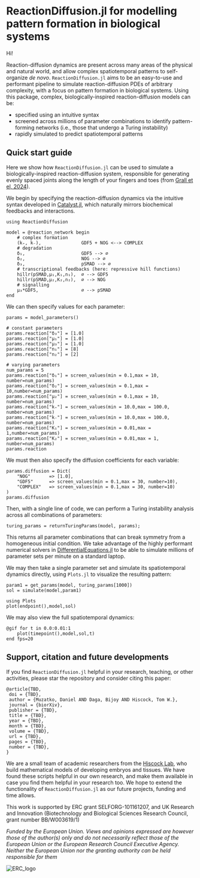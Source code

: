 # ReactionDiffusion.jl for modelling pattern formation in biological systems

Hi!

Reaction-diffusion dynamics are present across many areas of the physical and natural world, and allow complex spatiotemporal patterns to self-organize *de novo*. `ReactionDiffusion.jl` aims to be an easy-to-use and performant pipeline to simulate reaction-diffusion PDEs of arbitrary complexity, with a focus on pattern formation in biological systems. Using this package, complex, biologically-inspired reaction-diffusion models can be:

- specified using an intuitive syntax
- screened across millions of parameter combinations to identify pattern-forming networks (i.e., those that undergo a Turing instability)
- rapidly simulated to predict spatiotemporal patterns

## Quick start guide

Here we show how `ReactionDiffusion.jl` can be used to simulate a biologically-inspired reaction-diffusion system, responsible for generating evenly spaced joints along the length of your fingers and toes (from [Grall et el, 2024](https://www.pnas.org/doi/10.1073/pnas.2304470121)).

We begin by specifying the reaction-diffusion dynamics via the intuitive syntax developed in [Catalyst.jl](https://github.com/SciML/Catalyst.jl), which naturally mirrors biochemical feedbacks and interactions.

```@example quickstart
using ReactionDiffusion

model = @reaction_network begin
    # complex formation
    (k₊, k₋),               GDF5 + NOG <--> COMPLEX 
    # degradation
    δ₁,                     GDF5 --> ∅
    δ₂,                     NOG --> ∅
    δ₃,                     pSMAD --> ∅
    # transcriptional feedbacks (here: repressive hill functions)
    hillr(pSMAD,μ₁,K₁,n₁),  ∅ --> GDF5
    hillr(pSMAD,μ₂,K₂,n₂),  ∅ --> NOG
    # signalling
    μ₃*GDF5,                ∅ --> pSMAD
end  
```

We can then specify values for each parameter:

```@example quickstart
params = model_parameters()

# constant parameters
params.reaction["δ₃"] = [1.0]
params.reaction["μ₁"] = [1.0]
params.reaction["μ₃"] = [1.0]
params.reaction["n₁"] = [8]
params.reaction["n₂"] = [2]

# varying parameters
num_params = 5
params.reaction["δ₁"] = screen_values(min = 0.1,max = 10, number=num_params)
params.reaction["δ₂"] = screen_values(min = 0.1,max = 10,number=num_params)
params.reaction["μ₂"] = screen_values(min = 0.1,max = 10, number=num_params)
params.reaction["k₊"] = screen_values(min = 10.0,max = 100.0, number=num_params)
params.reaction["k₋"] = screen_values(min = 10.0,max = 100.0, number=num_params)
params.reaction["K₁"] = screen_values(min = 0.01,max = 1,number=num_params)
params.reaction["K₂"] = screen_values(min = 0.01,max = 1, number=num_params)
params.reaction

```

We must then also specify the diffusion coefficients for each variable:

```@example quickstart
params.diffusion = Dict(
    "NOG"       => [1.0],
    "GDF5"      => screen_values(min = 0.1,max = 30, number=10),
    "COMPLEX"   => screen_values(min = 0.1,max = 30, number=10)
)
params.diffusion
```

Then, with a single line of code, we can perform a Turing instability analysis across all combinations of parameters:

```@repl quickstart
turing_params = returnTuringParams(model, params);
```

This returns all parameter combinations that can break symmetry from a homogeneous initial condition. We take advantage of the highly performant numerical solvers in [DifferentialEquations.jl](https://github.com/SciML/DifferentialEquations.jl) to be able to simulate millions of parameter sets per minute on a standard laptop. 

We may then take a single parameter set and simulate its spatiotemporal dynamics directly, using `Plots.jl` to visualize the resulting pattern:

```@example quickstart
param1 = get_params(model, turing_params[1000])
sol = simulate(model,param1)

using Plots
plot(endpoint(),model,sol)
```

We may also view the full spatiotemporal dynamics:

```@example quickstart
@gif for t in 0.0:0.01:1
    plot(timepoint(),model,sol,t)
end fps=20
```


## Support, citation and future developments

If you find `ReactionDiffusion.jl` helpful in your research, teaching, or other activities, please star the repository and consider citing this paper:

```
@article{TBD,
 doi = {TBD},
 author = {Muzatko, Daniel AND Daga, Bijoy AND Hiscock, Tom W.},
 journal = {biorXiv},
 publisher = {TBD},
 title = {TBD},
 year = {TBD},
 month = {TBD},
 volume = {TBD},
 url = {TBD},
 pages = {TBD},
 number = {TBD},
}
```

We are a small team of academic researchers from the [Hiscock Lab](https://twhiscock.github.io/), who build mathematical models of developing embryos and tissues. We have found these scripts helpful in our own research, and make them available in case you find them helpful in your research too. We hope to extend the functionality of `ReactionDiffusion.jl` as our future projects, funding and time allows.

This work is supported by ERC grant SELFORG-101161207, and UK Research and Innovation (Biotechnology and Biological Sciences Research Council, grant number BB/W003619/1) 

*Funded by the European Union. Views and opinions expressed are however those of the author(s) only and do not necessarily reflect those of the European Union or the European Research Council Executive Agency. Neither the European Union nor the granting authority can be held responsible for them*

![ERC_logo](./assets/LOGO_ERC-FLAG_FP.png)

